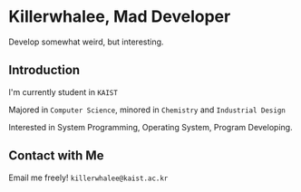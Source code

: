 # Killerwhalee, Mad Developer 
Develop somewhat weird, but interesting.

## Introduction
I'm currently student in `KAIST`

Majored in `Computer Science`, minored in `Chemistry` and `Industrial Design`

Interested in System Programming, Operating System, Program Developing.

## Contact with Me
Email me freely! `killerwhalee@kaist.ac.kr`

<!---
KillerWhalee/KillerWhalee is a ✨ special ✨ repository because its `README.md` (this file) appears on your GitHub profile.
You can click the Preview link to take a look at your changes!
--->
